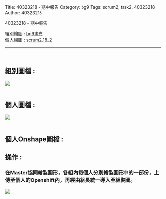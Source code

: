 Title: 40323218 - 期中報告
Category: bg9
Tags: scrum2, task2, 40323218
Author: 40323218


40323218 - 期中報告

<!-- PELICAN_END_SUMMARY -->

組別繪圖 : <a href="http://2016spring-40323250.rhcloud.com/bg9/task2_homework">bg9畫布</a> 
</br>
個人繪圖 : <a href="http://2016spring-40323230.rhcloud.com/bg9/scrum2_18_2">scrum2_18_2</a> 
<hr>
</br>
<h2>組別圖檔 :</h2> 
<img src="./../files/bg9/bg9.png">
</br>
</br>
<h2>個人圖檔 : </h2>
<img src="./../files/bg9/40323218/18_2.png">
</br>
</br>
<h2>個人Onshape圖檔 : </h2>
<script src="https://embed.github.com/view/3d/40323250/bg9_cdw2/gh-pages/files/bg9/40323218/40323218.stl"></script>
<h2>操作 :</h2>
<h3>在Master協同繪製圖形，各組內每個人分別繪製圖形中的一部份，上傳至個人的Openshift內，再經由組長統一導入至組裝圖。</h3>
<img src="./../files/bg9/40323218/18_3.png">
